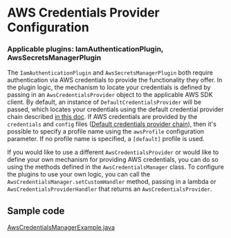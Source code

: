 # AWS Credentials Provider Configuration

### Applicable plugins: IamAuthenticationPlugin, AwsSecretsManagerPlugin

The `IamAuthenticationPlugin` and `AwsSecretsManagerPlugin` both require authentication via AWS credentials to provide the functionality they offer. In the plugin logic, the mechanism to locate your credentials is defined by passing in an `AwsCredentialsProvider` object to the applicable AWS SDK client. By default, an instance of `DefaultCredentialsProvider` will be passed, which locates your credentials using the default credential provider chain described [in this doc](https://docs.aws.amazon.com/sdk-for-java/latest/developer-guide/credentials.html). If AWS credentials are provided by the `credentials` and `config` files ([Default credentials provider chain](https://docs.aws.amazon.com/sdk-for-java/latest/developer-guide/credentials-chain.html)), then it's possible to specify a profile name using the `awsProfile` configuration parameter. If no profile name is specified, a `[default]` profile is used.

If you would like to use a different `AwsCredentialsProvider` or would like to define your own mechanism for providing AWS credentials, you can do so using the methods defined in the `AwsCredentialsManager` class. To configure the plugins to use your own logic, you can call the `AwsCredentialsManager.setCustomHandler` method, passing in a lambda or `AwsCredentialsProviderHandler` that returns an `AwsCredentialsProvider`.

## Sample code
[AwsCredentialsManagerExample.java](../../../examples/AWSDriverExample/src/main/java/software/amazon/AwsCredentialsManagerExample.java)
